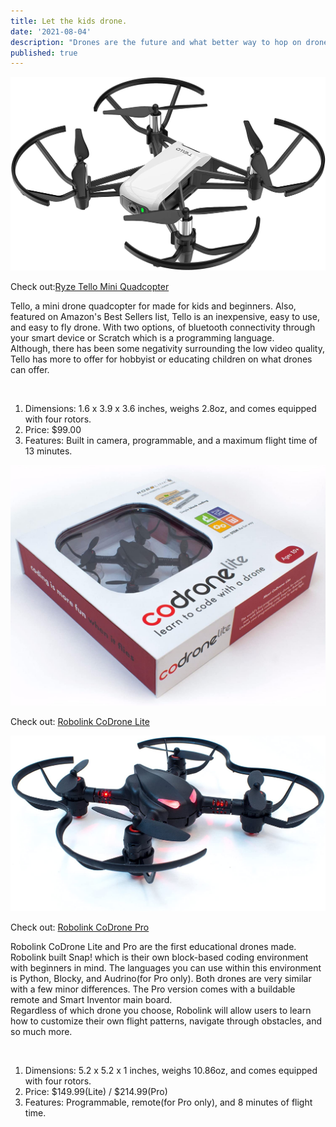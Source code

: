 ```yaml
---
title: Let the kids drone.
date: '2021-08-04'
description: "Drones are the future and what better way to hop on drone wave than helping educate the next generation. "
published: true
---
```


<div class='transform scale-100 md:scale-75'>
 <img src='./tello.jpg' alt='Tello Drone'>
    <p class='text-2xl text-white font-bold'>Check out:<a href='https://www.amazon.com/Tello-CP-PT-00000252-01-Quadcopter-Drone/dp/B07BDHJJTH/ref=pd_sbs_1/139-1536789-7825267?pd_rd_w=m8PNS&pf_rd_p=0f56f70f-21e6-4d11-bb4a-bcdb928a3c5a&pf_rd_r=RN4VFGT2VVS8V42T1WPJ&pd_rd_r=d6bb0712-f888-4c2d-aa44-b360530db5ec&pd_rd_wg=c2jNv&pd_rd_i=B07BDHJJTH&psc=1' class='text-2xl  text-blue-400 hover:text-white hover:underline font-bold p-2'>Ryze Tello Mini Quadcopter 
    </a>
  </p>
</img>


<p class='container mx-auto px-20 text-2xl'>Tello, a mini drone quadcopter for made for kids and beginners. Also, featured on Amazon's Best Sellers list, Tello is an inexpensive, easy to use, and easy to fly drone. With two options, of bluetooth connectivity through your smart device or Scratch which is a programming language. <br /> 
Although, there has been some negativity surrounding the low video quality, Tello has more to offer for hobbyist or educating children on what drones can offer.
</p>
<br />
<ol class='text-xl text-blue-400 font-bold text-center'>
    <li>Dimensions: 1.6 x 3.9 x 3.6 inches, weighs 2.8oz, and comes equipped with four rotors.</li>
    <li>Price: $99.00</li>
    <li>Features: Built in camera, programmable, and a maximum flight time of 13 minutes.</li>
</ol>
</div>
<div class='transform scale-8
0 md:scale-75'>
 <img src='./robolite.jpg' alt='Robolink Lite'>
 <p class='text-2xl text-white font-bold'>Check out:
    <a href='https://www.amazon.com/Robolink-CoDrone-Lite-Programmable-Educational/dp/B074GZ29WR/ref=pd_lpo_1?pd_rd_i=B074GZ29WR&psc=1' class='text-2xl  text-blue-400 hover:text-white hover:underline font-bold'>Robolink CoDrone Lite
     </a>
  </p>
</img>
</div>
<div class='transform scale-80 md:scale-75'>
 <img src='./robopro.jpg' alt='Robolink Lite'>
 <p class='text-2xl text-white font-bold'>Check out:
    <a href='https://www.amazon.com/Robolink-CoDrone-Pro-Programmable-Educational/dp/B01K3VCN64/ref=pd_sbs_2/139-1536789-7825267?pd_rd_w=f3phb&pf_rd_p=0f56f70f-21e6-4d11-bb4a-bcdb928a3c5a&pf_rd_r=CPSTG1SEYHKQ43AJ8J49&pd_rd_r=f1aec6e4-c524-49b9-ac43-1bc86cf53f3a&pd_rd_wg=cjspm&pd_rd_i=B01K3VCN64&psc=1' class='text-2xl  text-blue-400 hover:text-white hover:underline font-bold' >Robolink CoDrone Pro</a>
    </p>
 </img>
</div>

<p class='container mx-auto text-2xl'>Robolink CoDrone Lite and Pro are the first educational drones made. Robolink built Snap! which is their own block-based coding environment with beginners in mind. The languages you can use within this environment is Python, Blocky, and Audrino(for Pro only). Both drones are very similar with a few minor differences. The Pro version comes with a buildable remote and Smart Inventor main board. <br />
Regardless of which drone you choose, Robolink will allow users to learn how to customize their own flight patterns, navigate through obstacles, and so much more.  
</p>
<br />
<ol class='text-xl text-blue-400 font-bold text-center'>
    <li>Dimensions: 5.2 x 5.2 x 1 inches, weighs 10.86oz, and comes equipped with four rotors.</li>
    <li>Price: $149.99(Lite) / $214.99(Pro) </li>
    <li>Features: Programmable, remote(for Pro only), and 8 minutes of flight time.</li>
</ol>
<br />




